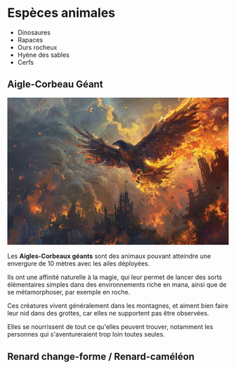 # Espèces animales

* Dinosaures
* Rapaces
* Ours rocheux
* Hyène des sables
* Cerfs

## Aigle-Corbeau Géant
![Aigle Corbeau Géant](../../_images/aiglecorbeaugeant.png)

Les **Aigles-Corbeaux géants** sont des animaux pouvant atteindre une envergure de 10 mètres avec les ailes déployées.

Ils ont une affinité naturelle à la magie, qui leur permet de lancer des sorts élémentaires simples dans des environnements riche en mana, ainsi que de se métamorphoser, par exemple en roche.

Ces créatures vivent généralement dans les montagnes, et aiment bien faire leur nid dans des grottes, car elles ne supportent pas être observées.

Elles se nourrissent de tout ce qu'elles peuvent trouver, notamment les personnes qui s'aventureraient trop loin toutes seules.

## Renard change-forme / Renard-caméléon